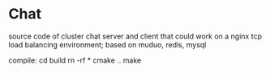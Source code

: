 # Chat
source code of cluster chat server and client that could work on a nginx tcp load balancing environment; based on muduo, redis, mysql

compile:
cd build
rn -rf *
cmake ..
make

